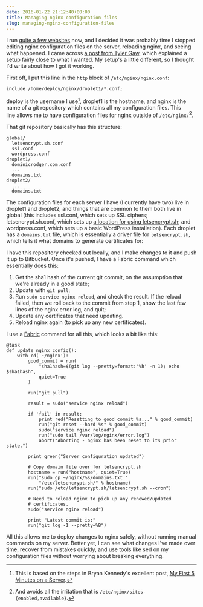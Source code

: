 ```yaml
---
date: 2016-01-22 21:12:40+00:00
title: Managing nginx configuration files
slug: managing-nginx-configuration-files
---
```


I run [quite a few websites](https://www.dominicrodger.com/about/)
now, and I decided it was probably time I stopped editing nginx
configuration files on the server, reloading nginx, and seeing what
happened. I came across [a post from Tyler
Gaw](http://tylergaw.com/articles/how-i-manage-nginx-config), which
explained a setup fairly close to what I wanted. My setup's a little
different, so I thought I'd write about how I got it working.

<!-- more -->

First off, I put this line in the `http` block of
`/etc/nginx/nginx.conf`:

```
include /home/deploy/nginx/droplet1/*.conf;
```

deploy is the username I use[^1], droplet1 is the hostname, and nginx
is the name of a git repository which contains all my configuration
files. This line allows me to have configuration files for nginx
outside of `/etc/nginx/`[^2].

That git repository basically has this structure:

```
global/
  letsencrypt.sh.conf
  ssl.conf
  wordpress.conf
droplet1/
  dominicrodger.com.conf
  ...
  domains.txt
droplet2/
  ...
  domains.txt
```

The configuration files for each server I have (I currently have two)
live in droplet1 and droplet2, and things that are common to them
both live in global (this includes ssl.conf, which sets up SSL
ciphers; letsencrypt.sh.conf, which sets up [a location for using
letsencrypt.sh](https://www.dominicrodger.com/2016/01/14/nginx-letsencrypt-sh/);
and wordpress.conf, which sets up a basic WordPress
installation). Each droplet has a `domains.txt` file, which is
essentially a driver file for `letsencrypt.sh`, which tells it what
domains to generate certificates for:

I have this repository checked out locally, and I make changes to it
and push it up to Bitbucket. Once it's pushed, I have a Fabric
command which essentially does this:


1. Get the sha1 hash of the current git commit, on the assumption
   that we're already in a good state;
2. Update with `git pull`;
3. Run `sudo service nginx reload`, and check the result. If the
   reload failed, then we roll back to the commit from step 1, show
   the last few lines of the nginx error log, and quit;
4. Update any certificates that need updating.
5. Reload nginx again (to pick up any new certificates).

I use a [Fabric](http://www.fabfile.org/) command for all this, which
looks a bit like this:

```
@task
def update_nginx_config():
    with cd('~/nginx'):
        good_commit = run(
            "sha1hash=$(git log --pretty=format:'%h' -n 1); echo $sha1hash",
            quiet=True
        )

        run("git pull")

        result = sudo("service nginx reload")

        if 'fail' in result:
            print red("Resetting to good commit %s..." % good_commit)
            run("git reset --hard %s" % good_commit)
            sudo("service nginx reload")
            run("sudo tail /var/log/nginx/error.log")
            abort("Aborting - nginx has been reset to its prior state.")

        print green("Server configuration updated")

        # Copy domain file over for letsencrypt.sh
        hostname = run("hostname", quiet=True)
        run("sudo cp ~/nginx/%s/domains.txt "
            "/etc/letsencrypt.sh/" % hostname)
        run("sudo /etc/letsencrypt.sh/letsencrypt.sh --cron")

        # Need to reload nginx to pick up any renewed/updated
        # certificates.
        sudo("service nginx reload")

        print "Latest commit is:"
        run("git log -1 --pretty=%B")
```

All this allows me to deploy changes to nginx safely, without running
manual commands on my server. Better yet, I can see what changes I've
made over time, recover from mistakes quickly, and use tools like sed
on my configuration files without worrying about breaking everything.

[^1]: This is based on the steps in Bryan Kennedy's excellent post,
      [My First 5 Minutes on a
      Server](http://plusbryan.com/my-first-5-minutes-on-a-server-or-essential-security-for-linux-servers).

[^2]: And avoids all the irritation that is
      `/etc/nginx/sites-{enabled,available}`.

